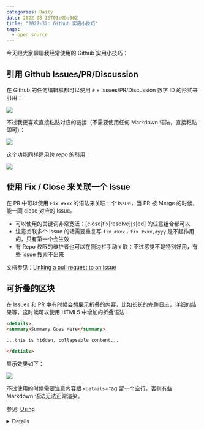 ```yaml
---
categories: Daily
date: 2022-08-15T01:00:00Z
title: "2022-32: Github 实用小技巧"
tags:
  - open source
---
```


今天跟大家聊聊我经常使用的 Github 实用小技巧：

## 引用 Github Issues/PR/Discussion

在 Github 的任何编辑框都可以使用 `#` + Issues/PR/Discussion 数字 ID 的形式来引用：

![](1.png)

不过我更喜欢直接粘贴对应的链接（不需要使用任何 Markdown 语法，直接粘贴即可）：

![](2.png)

这个功能同样适用跨 repo 的引用：

![](3.png)

## 使用 Fix / Close 来关联一个 Issue

在 PR 中可以使用 `Fix #xxx` 的语法来关联一个 issue，当 PR 被 Merge 的时候，能一同 close 对应的 Issue。

- 可以使用的关键词非常宽泛：[close|fix|resolve][s|ed] 的任意组合都可以
- 注意关联多个 issue 的话需要重复写 `fix #xxx`：`fix #xxx,#yyy` 是不起作用的，只有第一个会生效
- 有 Repo 权限的维护者也可以在侧边栏手动关联：不过感觉不是特别好用，有些 issue 搜索不出来

文档参见：[Linking a pull request to an issue](https://docs.github.com/en/issues/tracking-your-work-with-issues/linking-a-pull-request-to-an-issue)

## 可折叠的区块

在 Issues 和 PR 中有时候会想展示折叠的内容，比如长长的完整日志，详细的结果等，这时候可以使用 HTML5 中增加的折叠语法：

```markdown
<details>
<summary>Summary Goes Here</summary>

...this is hidden, collapsable content...

</detials>
```

显示效果如下：

![](4.png)

不过使用的时候需要注意内容跟 `<details>` tag 留一个空行，否则有些 Markdown 语法无法正常渲染。

参见: [Using <details> in GitHub](https://gist.github.com/ericclemmons/b146fe5da72ca1f706b2ef72a20ac39d)

## Draft / Ready for review

如果想要标记 PR 当前仍在工作中，不要进行 review 或者 merge 的话，可以使用 Github 原生的 Draft / Ready for review 工作流。

创建 PR 的时候选择 `Create draft pull request`：

![](5.png)

当 PR 准备好 review 时，点击 PR 最下方的 `Ready for review`：

![](6.png)

这样做的好处是不需要引入外部的 bot 和 actions，也不需要作者手动更新 PR 标题，Github 会保证这个 PR 无法被 merge。

## 请求 Review

推荐使用 Github Request Review 机制来请求维护者 Review：

![](7.png)

点击那个小圆圈会发起 re-request，通知 Reviewer 当前 PR 已经准备好了。

通过这种方式发起的 Review 请求会在维护者的通知中有专门的标记：

![](8.png)

这能够避免比淹没在一堆 `commented` 和 `mention` 之中：热门项目的维护者每天可能有上百个通知，他们很多时候会使用过滤器来过滤出 `review requested` 的通知。

## 引用回复

在 Github 上回复评论时请尽可能避免全文引用，只选择自己具体想回应的话：选中自己想要回复的话，然后点开 comment 的菜单，选中 `Quote Reply`

![](9.png)

然后就会自动跳转到回复框：

![](10.png)

这样做的好处在于：

- 避免 Issues / PR 被无用的信息刷屏
- 回答更精准，更能让读者知道当前在回复什么东西

